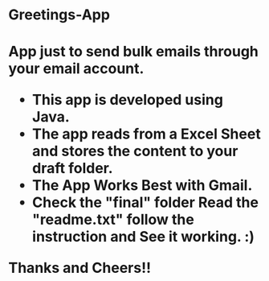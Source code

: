 <h1> Greetings-App<h1>
<p>App just to send bulk emails through your email account.<p>
<ul>
  <li>This app is developed using Java. </li>
  <li>The app reads from a Excel Sheet and stores the content to your draft folder.</li>
  <li>The App Works Best with Gmail.</li>
  <li>Check the "final" folder Read the "readme.txt" follow the instruction and  See it working. :) </li>
</ul>
 
 Thanks and Cheers!!

